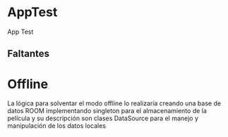 # AppTest
App Test 


## Faltantes


# Offline
La lógica para solventar el modo offline lo realizaría creando una base de datos ROOM implementando singleton para el almacenamiento de la película y su descripción son clases DataSource para el manejo y manipulación de los datos locales
